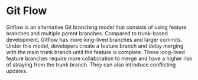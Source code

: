 # Git Flow
Gitflow is an alternative Git branching model that consists of using feature branches and multiple parent branches. Compared to trunk-based development, Gitflow has more long-lived branches and larger commits. Under this model, developers create a feature branch and delay merging with the main trunk branch until the feature is complete. These long-lived feature branches require more collaboration to merge and have a higher risk of straying from the trunk branch. They can also introduce conflicting updates.
